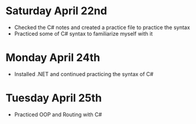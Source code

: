 # Saturday April 22nd
* Checked the C# notes and created a practice file to practice the syntax
* Practiced some of C# syntax to familiarize myself with it

#  Monday April 24th
* Installed .NET and continued practicing the syntax of C#

# Tuesday April 25th
* Practiced OOP and Routing with C#